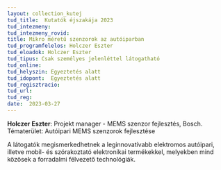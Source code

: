 ```yaml
---
layout: collection_kutej
tud_title:  Kutatók éjszakája 2023
tud_intezmeny: 
tud_intezmeny_rovid: 
title: Mikro méretű szenzorok az autóiparban
tud_programfelelos: Holczer Eszter 
tud_eloadok: Holczer Eszter
tud_tipus: Csak személyes jelenléttel látogatható
tud_online: 
tud_helyszin: Egyeztetés alatt
tud_idopont:  Egyeztetés alatt
tud_regisztracio: 
tud_url: 
tud_reg: 
date:  2023-03-27
---
```


**Holczer Eszter**: Projekt manager - MEMS szenzor fejlesztés, Bosch. Tématerület: Autóipari MEMS szenzorok fejlesztése

A látogatók megismerkedhetnek a leginnovatívabb elektromos autóipari, illetve mobil- és szórakoztató elektronikai termékekkel, melyekben mind közösek a forradalmi félvezető technológiák.
